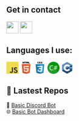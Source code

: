 ## Get in contact

<img height="32" width="32" src="https://cdn.jsdelivr.net/npm/simple-icons@v5/icons/youtube.svg" />  <img height="32" width="32" src="https://cdn.jsdelivr.net/npm/simple-icons@v5/icons/twitter.svg" />

## Languages I use:

<img height="32" width="32" src ="https://raw.githubusercontent.com/github/explore/80688e429a7d4ef2fca1e82350fe8e3517d3494d/topics/javascript/javascript.png"> <img height="32" width="32" src ="https://raw.githubusercontent.com/github/explore/80688e429a7d4ef2fca1e82350fe8e3517d3494d/topics/html/html.png"> <img height="32" width="32" src ="https://raw.githubusercontent.com/github/explore/80688e429a7d4ef2fca1e82350fe8e3517d3494d/topics/css/css.png"> <img height="32" width="32" src ="https://raw.githubusercontent.com/github/explore/80688e429a7d4ef2fca1e82350fe8e3517d3494d/topics/csharp/csharp.png"> <img height="32" width="32" src ="https://raw.githubusercontent.com/github/explore/80688e429a7d4ef2fca1e82350fe8e3517d3494d/topics/cpp/cpp.png">

## 📌 Lastest Repos
🤖 [Basic Discord Bot](https://github.com/ZYR0Z/a-simple-bot) <br>
🌐 [Basic Bot Dashboard](https://github.com/ZYR0Z/a-simple-bot)
